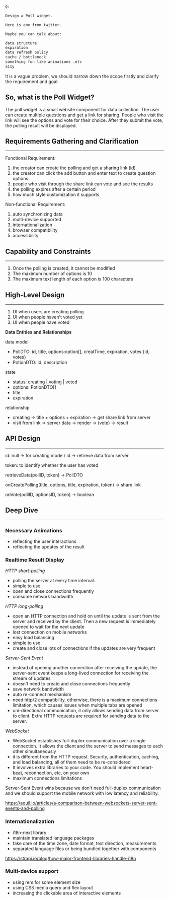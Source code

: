 ```bash
Q:

Design a Poll widget.

Here is one from twitter.

Maybe you can talk about:

data structure
expiration
data refresh policy
cache / bottleneck
something fun like animations .etc
a11y

```


It is a vague problem, we should narrow down the scope firstly and clarify the requirement and goal.

So, what is the Poll Widget?
----------------------------

The poll widget is a small website component for data collection. The user can create multiple questions and get a link for sharing. People who visit the link will see the options and vote for their choice. After they submit the vote, the polling result will be displayed.

## Requirements Gathering and Clarification
----------------------------------------

Functional Requirement:

1.  the creator can create the polling and get a sharing link (id)
2.  the creator can click the add button and enter text to create question options
3.  people who visit through the share link can vote and see the results
4.  the polling expires after a certain period
5.  how much style customization it supports

Non-functional Requirement:

1.  auto synchronizing data
2.  multi-device supported
3.  internationalization
4.  browser compatibility
5.  accessibility

## Capability and Constraints
--------------------------

1.  Once the polling is created, it cannot be modified
2.  The maximum number of options is 10
3.  The maximum text length of each option is 100 characters

## High-Level Design
-----------------

1.  UI when users are creating polling
2.  UI when people haven't voted yet
3.  UI when people have voted

**Data Entities and Relationships**

data model

-   PollDTO: id, title, options:option[], creatTime, expiration, votes:{id, votes}
-   PotionDTO: id, description

state

-   status: creating | voting | voted
-   options: PotionDTO[]
-   title
-   expiration

relationship

-   creating -> title + options + expiration -> get share link from server
-   visit from link -> server data -> render -> (vote) -> result 

## API Design
----------

id: null -> for creating mode / id -> retrieve data from server

token: to identify whether the user has voted

retrieveData(pollID, token) -> PollDTO

onCreatePolling(title, options, title, expiration, token) -> share link

onVote(pollID, optionsID, token) -> boolean

## Deep Dive
---------

### Necessary Animations

-   reflecting the user interactions
-   reflecting the updates of the result

### Realtime Result Display

*HTTP short-polling*

-   polling the server at every time interval.
-   simple to use
-   open and close connections frequently
-   consume network bandwidth

*HTTP long-polling*

-   open an HTTP connection and hold on until the update is sent from the server and received by the client. Then a new request is immediately opened to wait for the next update
-   lost connection on mobile networks
-   easy load balancing
-   simple to use
-   create and close lots of connections if the updates are very frequent

*Server-Sent Event*

-   instead of opening another connection after receiving the update, the server-sent event keeps a long-lived connection for receiving the stream of updates
-   doesn't need to create and close connections frequently
-   save network bandwidth
-   auto re-connect mechanism
-   need http/2 compatibility, otherwise, there is a maximum connections limitation, which causes issues when multiple tabs are opened
-   uni-directional communication, it only allows sending data from server to client. Extra HTTP requests are required for sending data to the server.

*WebSocket*

-   WebSocket establishes full-duplex communication over a single connection. It allows the client and the server to send messages to each other simultaneously
-   it is different from the HTTP request. Security, authentication, caching, and load balancing, all of them need to be re-considered
-   It involves extra libraries to your code. You should implement heart-beat, reconnection, etc, on your own
-   maximum connections limitations

Server-Sent Event wins because we don't need full-duplex communication and we should support the mobile network with low latency and reliability.

https://aquil.io/articles/a-comparison-between-websockets-server-sent-events-and-polling

### Internationalization

-   i18n-next library
-   maintain translated language packages
-   take care of the time zone, date format, text direction, measurements 
-   separated language files or being bundled together with components

https://strapi.io/blog/how-major-frontend-libraries-handle-i18n

### Multi-device support​

-   using rem for some element size
-   using CSS media query and flex layout
-   increasing the clickable area of interactive elements
